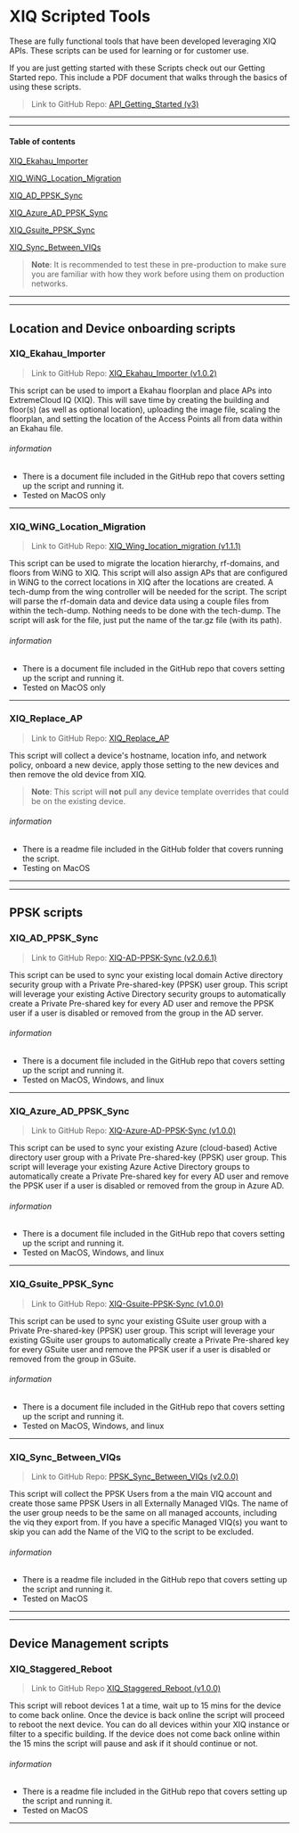 # XIQ Scripted Tools
These are fully functional tools that have been developed leveraging XIQ APIs. These scripts can be used for learning or for customer use. 

If you are just getting started with these Scripts check out our Getting Started repo. This include a PDF document that walks through the basics of using these scripts.
> Link to GitHub Repo: [API_Getting_Started (v3)](https://github.com/ExtremeNetworksSA/API_Getting_Started)

-------------------
------------------
#### Table of contents
[XIQ_Ekahau_Importer](#XIQ_Ekahau_Importer)

[XIQ_WiNG_Location_Migration](#XIQ_WiNG_Location_Migration)

[XIQ_AD_PPSK_Sync](#XIQ_AD_PPSK_Sync)

[XIQ_Azure_AD_PPSK_Sync](#XIQ_Azure_AD_PPSK_Sync)

[XIQ_Gsuite_PPSK_Sync](#XIQ_Gsuite_PPSK_Sync)

[XIQ_Sync_Between_VIQs](#XIQ_Sync_Between_VIQs)

>**Note**: It is recommended to test these in pre-production to make sure you are familiar with how they work before using them on production networks.
-------------------
-------------------

## Location and Device onboarding scripts

### XIQ_Ekahau_Importer

> Link to GitHub Repo: [XIQ_Ekahau_Importer (v1.0.2)](https://github.com/ExtremeNetworksSA/XIQ_Ekahau_Importer)

This script can be used to import a Ekahau floorplan and place APs into ExtremeCloud IQ (XIQ). This will save time by creating the building and floor(s) (as well as optional location), uploading the image file, scaling the floorplan, and setting the location of the Access Points all from data within an Ekahau file. 

###### information

- There is a document file included in the GitHub repo that covers setting up the script and running it.
- Tested on MacOS only

-------------------

### XIQ_WiNG_Location_Migration

> Link to GitHub Repo: [XIQ_Wing_location_migration (v1.1.1)](https://github.com/ExtremeNetworksSA/XIQ_Wing_location_migration)

This script can be used to migrate the location hierarchy, rf-domains, and floors from WiNG to XIQ. This script will also assign APs that are configured in WiNG to the correct locations in XIQ after the locations are created. A tech-dump from the wing controller will be needed for the script. The script will parse the rf-domain data and device data using a couple files from within the tech-dump. Nothing needs to be done with the tech-dump. The script will ask for the file, just put the name of the tar.gz file (with its path).

###### information

- There is a document file included in the GitHub repo that covers setting up the script and running it.
- Tested on MacOS only

-------------------

### XIQ_Replace_AP

> Link to GitHub Repo: [XIQ_Replace_AP](https://github.com/ExtremeNetworksSA/XIQ_Examples/tree/master/v2_API_examples/Replace_AP)

This script will collect a device's hostname, location info, and network policy, onboard a new device, apply those setting to the new devices and then remove the old device from XIQ.
>**Note**: This script will **not** pull any device template overrides that could be on the existing device.

###### information

- There is a readme file included in the GitHub folder that covers running the script.
- Testing on MacOS
-------------------
-------------------
## PPSK scripts

### XIQ_AD_PPSK_Sync

> Link to GitHub Repo: [XIQ-AD-PPSK-Sync (v2.0.6.1)](https://github.com/ExtremeNetworksSA/XIQ-AD-User-Sync)

This script can be used to sync your existing local domain Active directory security group with a Private Pre-shared-key (PPSK) user group. This script will leverage your existing Active Directory security groups to automatically create a Private Pre-shared key for every AD user and remove the PPSK user if a user is disabled or removed from the group in the AD server.

###### information

- There is a document file included in the GitHub repo that covers setting up the script and running it.
- Tested on MacOS, Windows, and linux

-------------------

### XIQ_Azure_AD_PPSK_Sync

> Link to GitHub Repo: [XIQ-Azure-AD-PPSK-Sync (v1.0.0)](https://github.com/ExtremeNetworksSA/XIQ_Azure_AD_Sync)

This script can be used to sync your existing Azure (cloud-based) Active directory user group with a Private Pre-shared-key (PPSK) user group. This script will leverage your existing Azure Active Directory groups to automatically create a Private Pre-shared key for every AD user and remove the PPSK user if a user is disabled or removed from the group in Azure AD.

###### information

- There is a document file included in the GitHub repo that covers setting up the script and running it.
- Tested on MacOS, Windows, and linux

-------------------

### XIQ_Gsuite_PPSK_Sync

> Link to GitHub Repo: [XIQ-Gsuite-PPSK-Sync (v1.0.0)](https://github.com/ExtremeNetworksSA/XIQ_Gsuite_PPSK_Sync)

This script can be used to sync your existing GSuite user group with a Private Pre-shared-key (PPSK) user group. This script will leverage your existing GSuite user groups to automatically create a Private Pre-shared key for every GSuite user and remove the PPSK user if a user is disabled or removed from the group in GSuite.

###### information

- There is a document file included in the GitHub repo that covers setting up the script and running it.
- Tested on MacOS, Windows, and linux

-------------------

### XIQ_Sync_Between_VIQs

> Link to GitHub Repo: [PPSK_Sync_Between_VIQs (v2.0.0)](https://github.com/ExtremeNetworksSA/XIQ_PPSK_Sync_Between_VIQs)

This script will collect the PPSK Users from a the main VIQ account and create those same PPSK Users in all Externally Managed VIQs. The name of the user group needs to be the same on all managed accounts, including the viq they export from. If you have a specific Managed VIQ(s) you want to skip you can add the Name of the VIQ to the script to be excluded.

###### information

- There is a readme file included in the GitHub repo that covers setting up the script and running it.
- Tested on MacOS

-------------------
-------------------

## Device Management scripts

### XIQ_Staggered_Reboot

> Link to GitHub Repo [XIQ_Staggered_Reboot (v1.0.0)](https://github.com/ExtremeNetworksSA/XIQ_Staggered_Reboot)

This script will reboot devices 1 at a time, wait up to 15 mins for the device to come back online. Once the device is back online the script will proceed to reboot the next device. You can do all devices within your XIQ instance or filter to a specific building. If the device does not come back online within the 15 mins the script will pause and ask if it should continue or not.

###### information

- There is a readme file included in the GitHub repo that covers setting up the script and running it.
- Tested on MacOS

-------------------